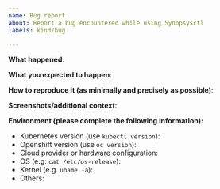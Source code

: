 ```yaml
---
name: Bug report
about: Report a bug encountered while using Synopsysctl
labels: kind/bug

---
```


<!-- Please use this template while reporting a bug and provide as much info as possible. Not doing so may result in your bug not being addressed in a timely manner. Thanks!
-->


**What happened**:

**What you expected to happen**:

**How to reproduce it (as minimally and precisely as possible)**:

**Screenshots/additional context**:

**Environment (please complete the following information):**
- Kubernetes version (use `kubectl version`):
- Openshift version (use `oc version`):
- Cloud provider or hardware configuration:
- OS (e.g: `cat /etc/os-release`):
- Kernel (e.g. `uname -a`):
- Others:
